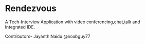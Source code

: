 # Rendezvous
A Tech-Interview Application with video conferencing,chat,talk and Integrated IDE.

Contributors-
 Jayanth Naidu @noobguy77
